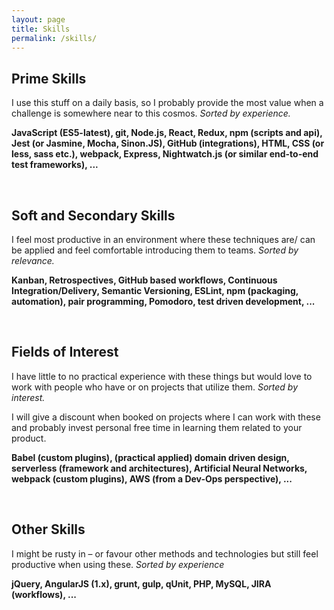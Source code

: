 ```yaml
---
layout: page
title: Skills
permalink: /skills/
---
```


## Prime Skills

I use this stuff on a daily basis, so I probably provide the most value when a challenge is somewhere near to this cosmos. *Sorted by experience.*

**JavaScript (ES5-latest), git, Node.js, React, Redux, npm (scripts and api), Jest (or Jasmine, Mocha, Sinon.JS), GitHub (integrations), HTML, CSS (or less, sass etc.), webpack, Express, Nightwatch.js (or similar end-to-end test frameworks), ...**

<br />

## Soft and Secondary Skills

I feel most productive in an environment where these techniques are/ can be applied and feel comfortable introducing them to teams. *Sorted by relevance.*

**Kanban, Retrospectives, GitHub based workflows, Continuous Integration/Delivery, Semantic Versioning, ESLint, npm (packaging, automation), pair programming, Pomodoro, test driven development, ...**

<br />

## Fields of Interest

I have little to no practical experience with these things but would love to work with people who have or on projects that utilize them. *Sorted by interest.*

I will give a discount when booked on projects where I can work with these and probably invest personal free time in learning them related to your product.

**Babel (custom plugins), (practical applied) domain driven design, serverless (framework and architectures), Artificial Neural Networks, webpack (custom plugins), AWS (from a Dev-Ops perspective), ...**

<br />

## Other Skills

I might be rusty in – or favour other methods and technologies but still feel productive when using these. *Sorted by experience*

**jQuery, AngularJS (1.x), grunt, gulp, qUnit, PHP, MySQL, JIRA (workflows), ...**
